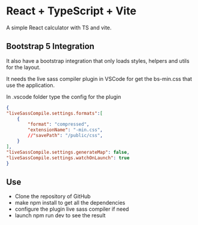 # React + TypeScript + Vite

A simple React calculator with TS and vite.

## Bootstrap 5 Integration

It also have a bootstrap integration that only loads styles, helpers and utils for the layout.

It needs the live sass compiler plugin in VSCode for get the bs-min.css that use the application.

In .vscode folder type the config for the plugin

```json
{
"liveSassCompile.settings.formats":[
    {
        "format": "compressed", 
        "extensionName": "-min.css", 
        //"savePath": "/public/css", 
    }
],
"liveSassCompile.settings.generateMap": false, 
"liveSassCompile.settings.watchOnLaunch": true
}
```

## Use

- Clone the repository of GitHub
- make npm install to get all the dependencies
- configure the plugin live sass compiler if need
- launch npm run dev to see the result
